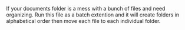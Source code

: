 If your documents folder is a mess with a bunch of files and need organizing. Run this file as a batch extention and it will create folders in alphabetical order then move each file to each individual folder. 
